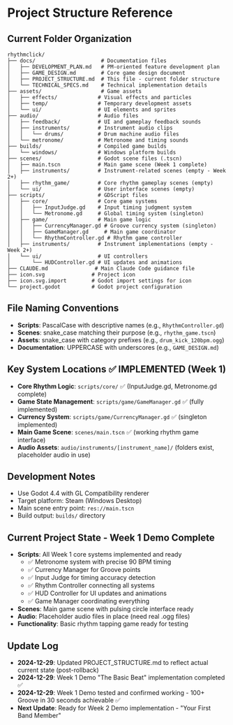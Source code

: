 # Project Structure Reference

## Current Folder Organization

```
rhythmclick/
├── docs/                     # Documentation files
│   ├── DEVELOPMENT_PLAN.md   # PM-oriented feature development plan
│   ├── GAME_DESIGN.md        # Core game design document  
│   ├── PROJECT_STRUCTURE.md  # This file - current folder structure
│   └── TECHNICAL_SPECS.md    # Technical implementation details
├── assets/                   # Game assets
│   ├── effects/             # Visual effects and particles
│   ├── temp/                # Temporary development assets
│   └── ui/                  # UI elements and sprites
├── audio/                   # Audio files
│   ├── feedback/            # UI and gameplay feedback sounds
│   ├── instruments/         # Instrument audio clips
│   │   └── drums/           # Drum machine audio files
│   └── metronome/           # Metronome and timing sounds
├── builds/                  # Compiled game builds
│   └── windows/             # Windows platform builds
├── scenes/                  # Godot scene files (.tscn)
│   ├── main.tscn            # Main game scene (Week 1 complete)
│   ├── instruments/         # Instrument-related scenes (empty - Week 2+)
│   ├── rhythm_game/         # Core rhythm gameplay scenes (empty)
│   └── ui/                  # User interface scenes (empty)
├── scripts/                 # GDScript files
│   ├── core/                # Core game systems
│   │   ├── InputJudge.gd    # Input timing judgment system
│   │   └── Metronome.gd     # Global timing system (singleton)
│   ├── game/                # Main game logic
│   │   ├── CurrencyManager.gd # Groove currency system (singleton)
│   │   ├── GameManager.gd     # Main game coordinator
│   │   └── RhythmController.gd # Rhythm game controller
│   ├── instruments/         # Instrument implementations (empty - Week 2+)
│   └── ui/                  # UI controllers
│       └── HUDController.gd # UI updates and animations
├── CLAUDE.md               # Main Claude Code guidance file
├── icon.svg               # Project icon
├── icon.svg.import        # Godot import settings for icon
└── project.godot          # Godot project configuration
```

## File Naming Conventions
- **Scripts**: PascalCase with descriptive names (e.g., `RhythmController.gd`)
- **Scenes**: snake_case matching their purpose (e.g., `rhythm_game.tscn`)
- **Assets**: snake_case with category prefixes (e.g., `drum_kick_120bpm.ogg`)
- **Documentation**: UPPERCASE with underscores (e.g., `GAME_DESIGN.md`)

## Key System Locations ✅ IMPLEMENTED (Week 1)
- **Core Rhythm Logic**: `scripts/core/` ✅ (InputJudge.gd, Metronome.gd complete)
- **Game State Management**: `scripts/game/GameManager.gd` ✅ (fully implemented)
- **Currency System**: `scripts/game/CurrencyManager.gd` ✅ (singleton implemented)
- **Main Game Scene**: `scenes/main.tscn` ✅ (working rhythm game interface)
- **Audio Assets**: `audio/instruments/[instrument_name]/` (folders exist, placeholder audio in use)

## Development Notes
- Use Godot 4.4 with GL Compatibility renderer
- Target platform: Steam (Windows Desktop)
- Main scene entry point: `res://main.tscn`
- Build output: `builds/` directory

## Current Project State - Week 1 Demo Complete
- **Scripts**: All Week 1 core systems implemented and ready
  - ✅ Metronome system with precise 90 BPM timing
  - ✅ Currency Manager for Groove points 
  - ✅ Input Judge for timing accuracy detection
  - ✅ Rhythm Controller connecting all systems
  - ✅ HUD Controller for UI updates and animations
  - ✅ Game Manager coordinating everything
- **Scenes**: Main game scene with pulsing circle interface ready
- **Audio**: Placeholder audio files in place (need real .ogg files)
- **Functionality**: Basic rhythm tapping game ready for testing

## Update Log
- **2024-12-29**: Updated PROJECT_STRUCTURE.md to reflect actual current state (post-rollback)
- **2024-12-29**: Week 1 Demo "The Basic Beat" implementation completed ✅
- **2024-12-29**: Week 1 Demo tested and confirmed working - 100+ Groove in 30 seconds achievable ✅
- **Next Update**: Ready for Week 2 Demo implementation - "Your First Band Member"